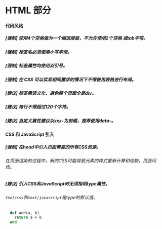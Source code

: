# HTML 部分
#### 代码风格
##### [强制] 使用4个空格做为一个缩进层级，不允许使用2个空格 或tab字符。
##### [强制] 标签名必须使用小写字母。
##### [强制] 标签属性均使用双引号。
##### [强制] 在 CSS 可以实现相同需求的情况下不得使用表格进行布局。
##### [建议] 标签需语义化，避免整个页面全是div。
##### [建议] 每行不得超过120个字符。
##### [建议] 自定义属性建议以xxx-为前缀，推荐使用data-。
#### CSS 和 JavaScript 引入
##### [强制] 在head中引入页面需要的所有CSS资源。
###### 在页面渲染的过程中，新的CSS可能导致元素的样式重新计算和绘制，页面闪烁。
##### [建议] 引入CSS和JavaScript时无须指明type属性。
###### `text/css`和`text/javascript`是type的默认值。
```ruby
  def add(a, b)
    return a + b
  end
